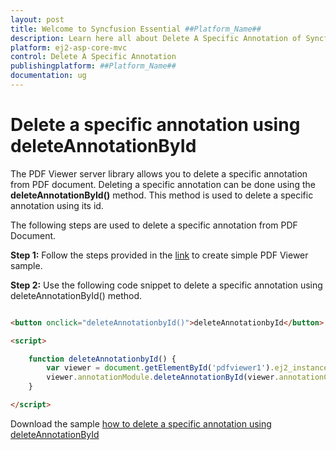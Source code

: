 ```yaml
---
layout: post
title: Welcome to Syncfusion Essential ##Platform_Name##
description: Learn here all about Delete A Specific Annotation of Syncfusion Essential ##Platform_Name## widgets based on HTML5 and jQuery.
platform: ej2-asp-core-mvc
control: Delete A Specific Annotation
publishingplatform: ##Platform_Name##
documentation: ug
---
```


# Delete a specific annotation using deleteAnnotationById

The PDF Viewer server library allows you to delete a specific annotation from PDF document. Deleting a specific annotation can be done using the **deleteAnnotationById()** method. This method is used to delete a specific annotation using its id.

The following steps are used to delete a specific annotation from PDF Document.

**Step 1:** Follow the steps provided in the [link](https://ej2.syncfusion.com/aspnetcore/documentation/pdfviewer/getting-started/) to create simple PDF Viewer sample.

**Step 2:** Use the following code snippet to delete a specific annotation using deleteAnnotationById() method.

```html

<button onclick="deleteAnnotationbyId()">deleteAnnotationbyId</button>

<script>

    function deleteAnnotationbyId() {
        var viewer = document.getElementById('pdfviewer1').ej2_instances[0];
        viewer.annotationModule.deleteAnnotationById(viewer.annotationCollection[0].annotationId);
    }

</script>

```

Download the sample [how to delete a specific annotation using deleteAnnotationById](https://www.syncfusion.com/downloads/support/directtrac/general/ze/EJ2PDFViewer_Core3.0-586159002)
